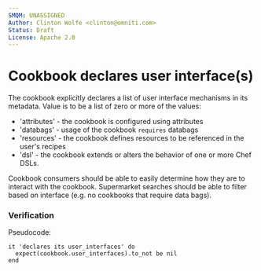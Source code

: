 ```yaml
---
SMQM: UNASSIGNED
Author: Clinton Wolfe <clinton@omniti.com>
Status: Draft
License: Apache 2.0
---
```


# Cookbook declares user interface(s)

The cookbook explicitly declares a list of user interface mechanisms
in its metadata.  Value is to be a list of zero or more of the values:

* 'attributes' - the cookbook is configured using attributes
* 'databags' - usage of the cookbook `requires` databags
* 'resources' - the cookbook defines resources to be referenced in the user's recipes
* 'dsl' - the cookbook extends or alters the behavior of one or more Chef DSLs.

Cookbook consumers should be able to easily determine how they are to interact
with the cookbook.  Supermarket searches should be able to filter based on interface
(e.g. no cookbooks that require data bags).

### Verification

Pseudocode:

    it 'declares its user_interfaces' do
      expect(cookbook.user_interfaces).to_not be nil
    end
